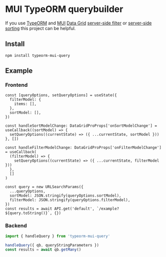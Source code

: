 # MUI TypeORM querybuilder

If you use [TypeORM](https://typeorm.io/) and [MUI](https://mui.com/) [Data Grid](https://mui.com/x/react-data-grid/) [server-side filter](https://mui.com/x/react-data-grid/filtering/server-side/) or [server-side sorting](https://mui.com/x/react-data-grid/sorting/#server-side-sorting) this project can be helpful.

## Install

    npm install typeorm-mui-query

## Example

### Frontend

```TSX
const [queryOptions, setQueryOptions] = useState({
  filterModel: {
    items: [],
  },
  sortModel: [],
})

const handleSortModelChange: DataGridProProps['onSortModelChange'] = useCallback((sortModel) => {
  setQueryOptions((currentState) => ({ ...currentState, sortModel }))
}, [])

const handleFilterModelChange: DataGridProProps['onFilterModelChange'] = useCallback(
  (filterModel) => {
    setQueryOptions((currentState) => ({ ...currentState, filterModel }))
  },
  []
)

const query = new URLSearchParams({
  ...queryOptions,
  sortModel: JSON.stringify(queryOptions.sortModel),
  filterModel: JSON.stringify(queryOptions.filterModel),
})
const results = await API.get('default', `/example?${query.toString()}`, {})
```

### Backend

```TypeScript
import { handleQuery } from 'typeorm-mui-query'

handleQuery({ qb, queryStringParameters })
const results = await qb.getMany()
```
